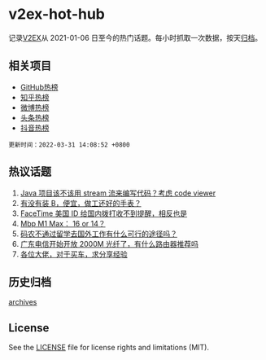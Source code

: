 # v2ex-hot-hub

 记录[V2EX](https://www.v2ex.com/)从 2021-01-06 日至今的热门话题。每小时抓取一次数据，按天[归档](archives)。
 
 ## 相关项目

- [GitHub热榜](https://github.com/snaildev/github-hot-hub)
- [知乎热榜](https://github.com/snaildev/zhihu-hot-hub)
- [微博热榜](https://github.com/snaildev/weibo-hot-hub)
- [头条热榜](https://github.com/snaildev/toutiao-hot-hub)
- [抖音热榜](https://github.com/snaildev/douyin-hot-hub)


 `更新时间：2022-03-31 14:08:52 +0800`

## 热议话题

1. [Java 项目该不该用 stream 流来编写代码？考虑 code viewer](https://www.v2ex.com/t/843929)
1. [有没有装 B，便宜，做工还好的手表？](https://www.v2ex.com/t/844000)
1. [FaceTime 美国 ID 给国内拨打收不到提醒，相反也是](https://www.v2ex.com/t/843858)
1. [Mbp M1 Max： 16 or 14？](https://www.v2ex.com/t/843859)
1. [码农不通过留学去国外工作有什么可行的途径吗？](https://www.v2ex.com/t/843867)
1. [广东电信开始开放 2000M 光纤了，有什么路由器推荐吗](https://www.v2ex.com/t/843991)
1. [各位大佬，对于买车，求分享经验](https://www.v2ex.com/t/844041)

## 历史归档

[archives](archives)

## License

See the [LICENSE](LICENSE) file for license rights and limitations (MIT).
